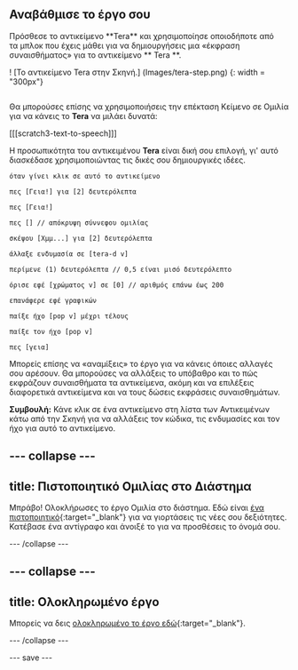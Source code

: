 ## Αναβάθμισε το έργο σου

<div style="display: flex; flex-wrap: wrap">
<div style="flex-basis: 200px; flex-grow: 1; margin-right: 15px;">
Πρόσθεσε το αντικείμενο **Tera** και χρησιμοποίησε οποιοδήποτε από τα μπλοκ που έχεις μάθει για να δημιουργήσεις μια «έκφραση συναισθήματος» για το αντικείμενο ** Tera **.
</div>
<div>

! [Το αντικείμενο Tera στην Σκηνή.] (Images/tera-step.png) {: width = "300px"}

</div>
</div>

Θα μπορούσες επίσης να χρησιμοποιήσεις την επέκταση Κείμενο σε Ομιλία για να κάνεις το **Tera** να μιλάει δυνατά:

[[[scratch3-text-to-speech]]]

Η προσωπικότητα του αντικειμένου **Tera** είναι δική σου επιλογή, γι' αυτό διασκέδασε χρησιμοποιώντας τις δικές σου δημιουργικές ιδέες.

```blocks3
όταν γίνει κλικ σε αυτό το αντικείμενο

πες [Γεια!] για [2] δευτερόλεπτα

πες [Γεια!]

πες [] // απόκρυψη σύννεφου ομιλίας

σκέψου [Χμμ...] για [2] δευτερόλεπτα

άλλαξε ενδυμασία σε [tera-d v]

περίμενε (1) δευτερόλεπτα // 0,5 είναι μισό δευτερόλεπτο

όρισε εφέ [χρώματος v] σε [0] // αριθμός επάνω έως 200

επανάφερε εφέ γραφικών

παίξε ήχο [pop v] μέχρι τέλους

παίξε τον ήχο [pop v]

πες [γεια]
```

Μπορείς επίσης να «αναμίξεις» το έργο για να κάνεις όποιες αλλαγές σου αρέσουν. Θα μπορούσες να αλλάξεις το υπόβαθρο και το πώς εκφράζουν συναισθήματα τα αντικείμενα, ακόμη και να επιλέξεις διαφορετικά αντικείμενα και να τους δώσεις εκφράσεις συναισθημάτων.

**Συμβουλή:** Κάνε κλικ σε ένα αντικείμενο στη λίστα των Αντικειμένων κάτω από την Σκηνή για να αλλάξεις τον κώδικα, τις ενδυμασίες και τον ήχο για αυτό το αντικείμενο.

--- collapse ---
---
title: Πιστοποιητικό Ομιλίας στο Διάστημα
---

Μπράβο! Ολοκλήρωσες το έργο Ομιλία στο διάστημα. Εδώ είναι [ένα πιστοποιητικό](https://drive.google.com/file/d/18xx4uNIyRSty_2ujHkGDzGwTgfSGC1AF/view?usp=sharing){:target="_blank"} για να γιορτάσεις τις νέες σου δεξιότητες. Κατέβασε ένα αντίγραφο και άνοιξέ το για να προσθέσεις το όνομά σου.

--- /collapse ---

--- collapse ---
---
title: Ολοκληρωμένο έργο
---

Μπορείς να δεις [ολοκληρωμένο το έργο εδώ](https://scratch.mit.edu/projects/485673032/){:target="_blank"}.

--- /collapse ---

--- save ---
